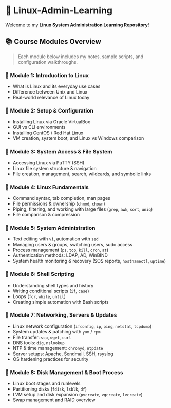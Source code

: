 # 🐧 Linux-Admin-Learning

Welcome to my **Linux System Administration Learning Repository**!

## 📚 Course Modules Overview

> Each module below includes my notes, sample scripts, and configuration walkthroughs.

### 🔹 Module 1: Introduction to Linux
- What is Linux and its everyday use cases
- Difference between Unix and Linux
- Real-world relevance of Linux today

### 🔹 Module 2: Setup & Configuration
- Installing Linux via Oracle VirtualBox
- GUI vs CLI environments
- Installing CentOS / Red Hat Linux
- VM creation, system boot, and Linux vs Windows comparison

### 🔹 Module 3: System Access & File System
- Accessing Linux via PuTTY (SSH)
- Linux file system structure & navigation
- File creation, management, search, wildcards, and symbolic links

### 🔹 Module 4: Linux Fundamentals
- Command syntax, tab completion, man pages
- File permissions & ownership (`chmod`, `chown`)
- Piping, filtering, and working with large files (`grep`, `awk`, `sort`, `uniq`)
- File comparison & compression

### 🔹 Module 5: System Administration
- Text editing with `vi`, automation with `sed`
- Managing users & groups, switching users, sudo access
- Process management (`ps`, `top`, `kill`, `cron`, `at`)
- Authentication methods: LDAP, AD, WinBIND
- System health monitoring & recovery (SOS reports, `hostnamectl`, `uptime`)

### 🔹 Module 6: Shell Scripting
- Understanding shell types and history
- Writing conditional scripts (`if`, `case`)
- Loops (`for`, `while`, `until`)
- Creating simple automation with Bash scripts

### 🔹 Module 7: Networking, Servers & Updates
- Linux network configuration (`ifconfig`, `ip`, `ping`, `netstat`, `tcpdump`)
- System updates & patching with `yum` / `rpm`
- File transfer: `scp`, `wget`, `curl`
- DNS tools: `dig`, `nslookup`
- NTP & time management: `chronyd`, `ntpdate`
- Server setups: Apache, Sendmail, SSH, rsyslog
- OS hardening practices for security

### 🔹 Module 8: Disk Management & Boot Process
- Linux boot stages and runlevels
- Partitioning disks (`fdisk`, `lsblk`, `df`)
- LVM setup and disk expansion (`pvcreate`, `vgcreate`, `lvcreate`)
- Swap management and RAID overview










